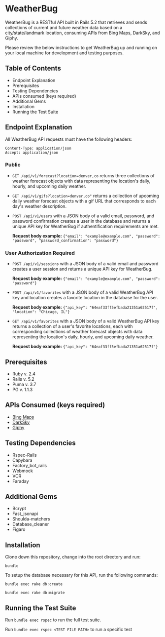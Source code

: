 # WeatherBug

WeatherBug is a RESTful API built in Rails 5.2 that retrieves and sends collections of current and future weather data based on a city/state/landmark location, consuming APIs from Bing Maps, DarkSky, and Giphy.

Please review the below instructions to get WeatherBug up and running on your local machine for development and testing purposes.

## Table of Contents

* Endpoint Explanation
* Prerequisites
* Testing Dependencies
* APIs consumed (keys required)
* Additional Gems
* Installation
* Running the Test Suite

## Endpoint Explanation

All WeatherBug API requests must have the following headers:

```
Content-Type: application/json
Accept: application/json
```

### Public
* `GET /api/v1/forecast?location=denver,co` returns three collections of weather forecast objects with data representing the location's daily, hourly, and upcoming daily weather.

* `GET /api/v1/gifs?location=denver,co"` returns a collection of upcoming daily weather forecast objects with a gif URL that corresponds to each day's weather description.

* `POST /api/v1/users` with a JSON body of a valid email, password, and password confirmation creates a user in the database and returns a unique API key for WeatherBug if authentification requirements are met.

   **Request body example:** `{"email": "example@example.com", "password": "password", "password_confirmation": "password"}`

### User Authorization Required
* `POST /api/v1/sessions` with a JSON body of a valid email and password creates a user session and returns a unique API key for WeatherBug.

   **Request body example:** `{"email": "example@example.com", "password": "password"}`

* `POST /api/v1/favorites` with a JSON body of a valid WeatherBug API key and location creates a favorite location in the database for the user.

   **Request body example:** `{"api_key": "64eaf33ff5efbada21351a62517f", "location": "Chicago, IL"}`

* `GET /api/v1/favorites` with a JSON body of a valid WeatherBug API key returns a collection of a user's favorite locations, each with corresponding collections of weather forecast objects with data representing the location's daily, hourly, and upcoming daily weather.

   **Request body example:** `{"api_key": "64eaf33ff5efbada21351a62517f"}`

## Prerequisites 

* Ruby v. 2.4
* Rails v. 5.2
* Puma v. 3.7
* PG v. 1.1.3

## APIs Consumed (keys required)

* [Bing Maps](https://docs.microsoft.com/en-us/bingmaps/rest-services/locations/)
* [DarkSky](https://darksky.net/dev)
* [Giphy](https://developers.giphy.com/)

## Testing Dependencies

* Rspec-Rails
* Capybara
* Factory_bot_rails
* Webmock
* VCR
* Faraday

## Additional Gems

* Bcrypt
* Fast_jsonapi
* Shoulda-matchers
* Database_cleaner
* Figaro

## Installation
Clone down this repository, change into the root directory and run:

`bundle`

To setup the database necessary for this API, run the following commands:

`bundle exec rake db:create`

`bundle exec rake db:migrate`

## Running the Test Suite

Run `bundle exec rspec` to run the full test suite.

Run `bundle exec rspec <TEST FILE PATH>` to run a specific test
